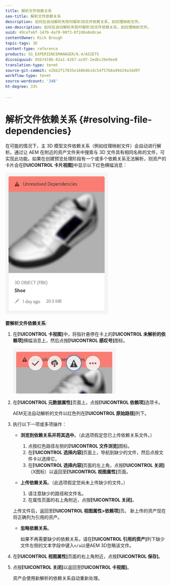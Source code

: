 ```yaml
---
title: 解析文件依赖关系
seo-title: 解析文件依赖关系
description: 如何在自动解析失败时解析3D文件依赖关系，如纹理映射文件。
seo-description: 如何在自动解析失败时解析3D文件依赖关系，如纹理映射文件。
uuid: 49cefabf-147b-4a78-90f3-0f2d6a8e8cae
contentOwner: Rick Brough
topic-tags: 3D
content-type: reference
products: SG_EXPERIENCEMANAGER/6.4/ASSETS
discoiquuid: 05b7410b-82a1-4267-ac07-2edbc29e9ee8
translation-type: tm+mt
source-git-commit: e2bb2f17035e16864b1dc54f5768a99429a3dd9f
workflow-type: tm+mt
source-wordcount: '348'
ht-degree: 33%

---
```



# 解析文件依赖关系 {#resolving-file-dependencies}

在可能的情况下，主 3D 模型文件依赖关系（例如纹理映射文件）会自动进行解析。通过让 AEM 在附近的资产文件夹中搜索与 3D 文件具有相同名称的文件，可实现此功能。如果在创建预览处理阶段有一个或多个依赖关系无法解析，则资产的卡片会在&#x200B;**[!UICONTROL 卡片视图]**&#x200B;中显示以下红色横幅消息：

![chlimage_1-124](assets/chlimage_1-124.png)

**要解析文件依赖关系**:

1. 在&#x200B;**[!UICONTROL 卡视图]**&#x200B;中，将指针悬停在卡上的&#x200B;**[!UICONTROL 未解析的依赖项]**&#x200B;横幅消息上，然后点按&#x200B;**[!UICONTROL 感叹号]**&#x200B;图标。

   ![chlimage_1-125](assets/chlimage_1-125.png)

1. 在&#x200B;**[!UICONTROL 元数据属性]**&#x200B;页面上，点按&#x200B;**[!UICONTROL 依赖项]**&#x200B;选项卡。

   AEM无法自动解析的文件以红色列在&#x200B;**[!UICONTROL 原始路径]**&#x200B;列下。

1. 执行以下一项或多项操作：

   * **浏览到依赖关系并将其选中**。（此选项假定您已上传依赖关系文件。）

      1. 点按红色路径左侧的&#x200B;**[!UICONTROL 文件浏览]**&#x200B;图标。
      1. 在&#x200B;**[!UICONTROL 选择内容]**&#x200B;页面上，导航到缺少的文件，然后点按文件卡以选择它。
      1. 在&#x200B;**[!UICONTROL 选择内容]**&#x200B;页面的左上角，点按&#x200B;**[!UICONTROL 关闭]**（X图标）以返回至&#x200B;**[!UICONTROL 视图属性]**&#x200B;页面。
   * **上传依赖关系**。（此选项假定您尚未上传缺少的文件。）

      1. 请注意缺少的路径和文件名。
      1. 在属性页面的右上角附近，点按&#x200B;**[!UICONTROL 关闭]**。

   上传文件后，返回至&#x200B;**[!UICONTROL 视图属性>依赖项]**&#x200B;页。 新上传的资产现在将正确列为引用的资产。

   * **忽略依赖关系**。

      如果不再需要缺少的依赖关系，请在&#x200B;**[!UICONTROL 引用的资产]**&#x200B;列下缺少文件左侧的文本字段中键入`n/a`以便AEM 3D忽略该文件。



1. 在&#x200B;**[!UICONTROL 视图属性]**&#x200B;页面的右上角附近，点按&#x200B;**[!UICONTROL 保存]**。
1. 点按&#x200B;**[!UICONTROL 关闭]**&#x200B;以返回至&#x200B;**[!UICONTROL 卡视图]**。

   资产会使用新解析的依赖关系自动重新处理。

